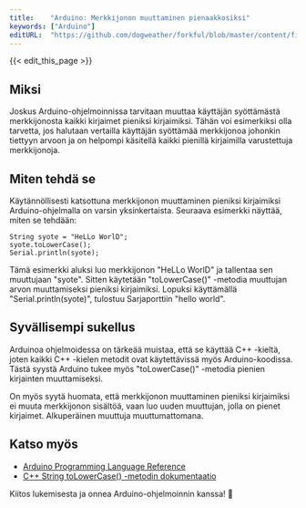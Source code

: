 ```yaml
---
title:    "Arduino: Merkkijonon muuttaminen pienaakkosiksi"
keywords: ["Arduino"]
editURL:  "https://github.com/dogweather/forkful/blob/master/content/fi/arduino/converting-a-string-to-lower-case.md"
---
```


{{< edit_this_page >}}

## Miksi

Joskus Arduino-ohjelmoinnissa tarvitaan muuttaa käyttäjän syöttämästä merkkijonosta kaikki kirjaimet pieniksi kirjaimiksi. Tähän voi esimerkiksi olla tarvetta, jos halutaan vertailla käyttäjän syöttämää merkkijonoa johonkin tiettyyn arvoon ja on helpompi käsitellä kaikki pienillä kirjaimilla varustettuja merkkijonoja.

## Miten tehdä se

Käytännöllisesti katsottuna merkkijonon muuttaminen pieniksi kirjaimiksi Arduino-ohjelmalla on varsin yksinkertaista. Seuraava esimerkki näyttää, miten se tehdään:

```Arduino
String syote = "HeLLo WorlD";
syote.toLowerCase();
Serial.println(syote);
```

Tämä esimerkki aluksi luo merkkijonon "HeLLo WorlD" ja tallentaa sen muuttujaan "syote". Sitten käytetään "toLowerCase()" -metodia muuttujan arvon muuttamiseksi pieniksi kirjaimiksi. Lopuksi käyttämällä "Serial.println(syote)", tulostuu Sarjaporttiin "hello world".

## Syvällisempi sukellus

Arduinoa ohjelmoidessa on tärkeää muistaa, että se käyttää C++ -kieltä, joten kaikki C++ -kielen metodit ovat käytettävissä myös Arduino-koodissa. Tästä syystä Arduino tukee myös "toLowerCase()" -metodia pienien kirjainten muuttamiseksi.

On myös syytä huomata, että merkkijonon muuttaminen pieniksi kirjaimiksi ei muuta merkkijonon sisältöä, vaan luo uuden muuttujan, jolla on pienet kirjaimet. Alkuperäinen muuttuja muuttumattomana.

## Katso myös

- [Arduino Programming Language Reference](https://www.arduino.cc/reference/en/)
- [C++ String toLowerCase() -metodin dokumentaatio](https://www.cplusplus.com/reference/string/string/tolower/)

Kiitos lukemisesta ja onnea Arduino-ohjelmoinnin kanssa! 🚀